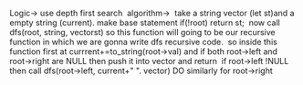 Logic-> use depth first search
​
algorithm->
​
take a string vector (let st)and a empty string (current).
make base statement if(!root) return st;
​
now call dfs(root, string, vector<string>st)
so this function will going to be our recursive function in which we are gonna write dfs recursive code.
​
so inside this function first at currrent+=to_string(root->val)
and if both root->left and root->right are NULL then push it into vector and return
​
if root->left !NULL then call dfs(root->left, current+" ". vector<string>)
DO  similarly for root->right